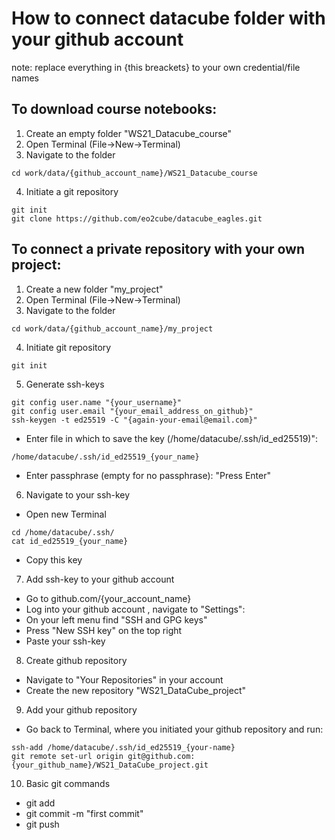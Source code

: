 # How to connect datacube folder with your github account
note: replace everything in {this breackets} to your own credential/file names

## To download course notebooks:
1. Create an empty folder "WS21_Datacube_course"
2. Open Terminal (File->New->Terminal)
3. Navigate to the folder

```
cd work/data/{github_account_name}/WS21_Datacube_course
```

4. Initiate a git repository
```
git init
git clone https://github.com/eo2cube/datacube_eagles.git
```

## To connect a private repository with your own project:
1. Create a new folder "my_project" 
2. Open Terminal (File->New->Terminal)
3. Navigate to the folder

```
cd work/data/{github_account_name}/my_project
```

4. Initiate git repository 

```
git init
```

5. Generate ssh-keys

```
git config user.name "{your_username}"
git config user.email "{your_email_address_on_github}"
ssh-keygen -t ed25519 -C "{again-your-email@email.com}"
```

- Enter file in which to save the key (/home/datacube/.ssh/id_ed25519)":
```
/home/datacube/.ssh/id_ed25519_{your_name}
```
- Enter passphrase (empty for no passphrase): "Press Enter"

6. Navigate to your ssh-key

- Open new Terminal

```
cd /home/datacube/.ssh/
cat id_ed25519_{your_name}
```
- Copy this key

7. Add ssh-key to your github account

- Go to github.com/{your_account_name}
- Log into your github account , navigate to "Settings":
- On your left menu find "SSH and GPG keys"
- Press "New SSH key" on the top right
- Paste your ssh-key

8. Create github repository

- Navigate to "Your Repositories" in your account
- Create the new repository "WS21_DataCube_project"

9. Add your github repository

- Go back to Terminal, where you initiated your github repository and run:

```
ssh-add /home/datacube/.ssh/id_ed25519_{your-name}
git remote set-url origin git@github.com:{your_github_name}/WS21_DataCube_project.git
```

10. Basic git commands

- git add
- git commit -m "first commit"<br/>
- git push